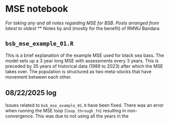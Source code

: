 # MSE notebook

*For taking any and all notes regarding MSE for BSB. Posts arranged from latest to oldest*
** Notes by and (mostly for the benefit) of RMWJ Bandara

## `bsb_mse_example_01.R`

This is a brief explanation of the example MSE used for black sea bass.
The model sets up a 3 year long MSE with assessments every 3 years. This is 
preceded by 35 years of historical data (1989 to 2023) after which the MSE 
takes over. The population is structured as two meta-stocks that have movement 
between each other. 

## 08/22/2025 log

Issues related to `bsb_mse_example_01.R` have been fixed. There was an error when 
running the MSE loop (`loop_through_fn`) resulting in non-convergence. This was due to 
not using all the years in the 